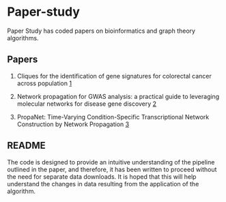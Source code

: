 # Paper-study

Paper Study has coded papers on bioinformatics and graph theory algorithms. 


## Papers

1) Cliques for the identification of gene signatures for colorectal cancer across population [1][1]

2) Network propagation for GWAS analysis: a practical guide to leveraging molecular networks for disease gene discovery [2][2]

3) PropaNet: Time-Varying Condition-Specific Transcriptional Network Construction by Network Propagation [3][3]


## README

The code is designed to provide an intuitive understanding of the pipeline outlined in the paper, and therefore, it has been written to proceed without the need for separate data downloads. It is hoped that this will help understand the changes in data resulting from the application of the algorithm.



[1]: https://bmcsystbiol.biomedcentral.com/articles/10.1186/1752-0509-6-S3-S17
[2]: https://www.ncbi.nlm.nih.gov/pmc/articles/PMC10858647/
[3]: https://www.frontiersin.org/journals/plant-science/articles/10.3389/fpls.2019.00698/full
